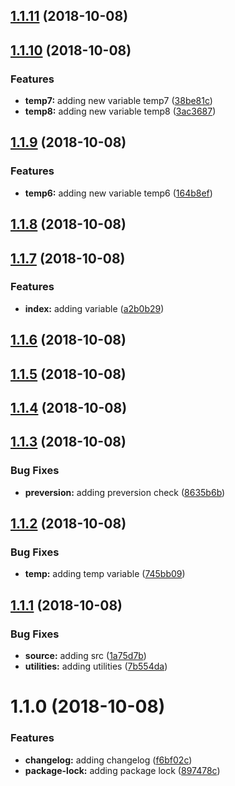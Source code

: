 <a name="1.1.11"></a>
## [1.1.11](https://github.com/MansoorBashaBellary/mansoor-change-test/compare/v1.1.10...v1.1.11) (2018-10-08)



<a name="1.1.10"></a>
## [1.1.10](https://github.com/MansoorBashaBellary/mansoor-change-test/compare/v1.1.9...v1.1.10) (2018-10-08)


### Features

* **temp7:** adding new variable temp7 ([38be81c](https://github.com/MansoorBashaBellary/mansoor-change-test/commit/38be81c))
* **temp8:** adding new variable temp8 ([3ac3687](https://github.com/MansoorBashaBellary/mansoor-change-test/commit/3ac3687))



<a name="1.1.9"></a>
## [1.1.9](https://github.com/MansoorBashaBellary/mansoor-change-test/compare/v1.1.8...v1.1.9) (2018-10-08)


### Features

* **temp6:** adding new variable temp6 ([164b8ef](https://github.com/MansoorBashaBellary/mansoor-change-test/commit/164b8ef))



<a name="1.1.8"></a>
## [1.1.8](https://github.com/MansoorBashaBellary/mansoor-change-test/compare/v1.1.7...v1.1.8) (2018-10-08)



<a name="1.1.7"></a>
## [1.1.7](https://github.com/MansoorBashaBellary/mansoor-change-test/compare/v1.1.6...v1.1.7) (2018-10-08)


### Features

* **index:** adding variable ([a2b0b29](https://github.com/MansoorBashaBellary/mansoor-change-test/commit/a2b0b29))



<a name="1.1.6"></a>
## [1.1.6](https://github.com/MansoorBashaBellary/mansoor-change-test/compare/v1.1.5...v1.1.6) (2018-10-08)



<a name="1.1.5"></a>
## [1.1.5](https://github.com/MansoorBashaBellary/mansoor-change-test/compare/v1.1.4...v1.1.5) (2018-10-08)



<a name="1.1.4"></a>
## [1.1.4](https://github.com/MansoorBashaBellary/mansoor-change-test/compare/v1.1.3...v1.1.4) (2018-10-08)



<a name="1.1.3"></a>
## [1.1.3](https://github.com/MansoorBashaBellary/mansoor-change-test/compare/v1.1.2...v1.1.3) (2018-10-08)


### Bug Fixes

* **preversion:** adding preversion check ([8635b6b](https://github.com/MansoorBashaBellary/mansoor-change-test/commit/8635b6b))



<a name="1.1.2"></a>
## [1.1.2](https://github.com/MansoorBashaBellary/mansoor-change-test/compare/v1.1.1...v1.1.2) (2018-10-08)


### Bug Fixes

* **temp:** adding temp variable ([745bb09](https://github.com/MansoorBashaBellary/mansoor-change-test/commit/745bb09))



<a name="1.1.1"></a>
## [1.1.1](https://github.com/MansoorBashaBellary/mansoor-change-test/compare/v1.1.0...v1.1.1) (2018-10-08)


### Bug Fixes

* **source:** adding src ([1a75d7b](https://github.com/MansoorBashaBellary/mansoor-change-test/commit/1a75d7b))
* **utilities:** adding utilities ([7b554da](https://github.com/MansoorBashaBellary/mansoor-change-test/commit/7b554da))



<a name="1.1.0"></a>
# 1.1.0 (2018-10-08)


### Features

* **changelog:** adding changelog ([f6bf02c](https://github.com/MansoorBashaBellary/mansoor-change-test/commit/f6bf02c))
* **package-lock:** adding package lock ([897478c](https://github.com/MansoorBashaBellary/mansoor-change-test/commit/897478c))



